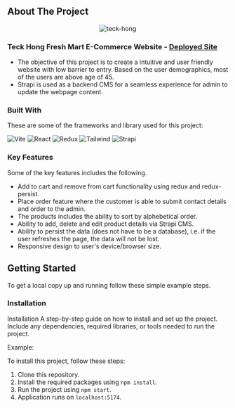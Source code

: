 <!-- ABOUT THE PROJECT -->
## About The Project

<p align="center"><img  src="https://i.ibb.co/D5YCTyj/teck-hong.png" alt="teck-hong" border="0"></p>

### Teck Hong Fresh Mart E-Commerce Website - <a href="https://teckhongcoldstorage.com/">Deployed Site</a>

* The objective of this project is to create a intuitive and user friendly website with low barrier to entry. Based on the user demographics, most of the users are above age of 45.
* Strapi is used as a backend CMS for a seamless experience for admin to update the webpage content. 

### Built With

These are some of the frameworks and library used for this project:


<img alt="Vite" src="https://img.shields.io/badge/Vite-B73BFE?style=for-the-badge&logo=vite&logoColor=FFD62E">
<img alt="React" src="https://img.shields.io/badge/React-20232A?style=for-the-badge&logo=react&logoColor=61DAFB"/>
<img alt="Redux" src="https://img.shields.io/badge/Redux-593D88?style=for-the-badge&logo=redux&logoColor=white"/>
<img alt="Tailwind" src="https://img.shields.io/badge/Tailwind_CSS-38B2AC?style=for-the-badge&logo=tailwind-css&logoColor=white"/>
<img alt="Strapi" src="https://img.shields.io/badge/strapi-2F2E8B?style=for-the-badge&logo=strapi&logoColor=white"/>



### Key Features

Some of the key features includes the following. 
* Add to cart and remove from cart functionality using redux and redux-persist.
* Place order feature where the customer is able to submit contact details and order to the admin.
* The products includes the ability to sort by alphebetical order.
* Ability to add, delete and edit product details via Strapi CMS.
* Ability to persist the data (does not have to be a database), i.e. if the user refreshes the page, the data will not be lost.
* Responsive design to user's device/browser size.


<!-- GETTING STARTED -->
## Getting Started

To get a local copy up and running follow these simple example steps.


### Installation

Installation
A step-by-step guide on how to install and set up the project. Include any dependencies, required libraries, or tools needed to run the project.

Example:

To install this project, follow these steps:

1. Clone this repository.
2. Install the required packages using `npm install`.
3. Run the project using `npm start`.
4. Application runs on `localhost:5174`.



